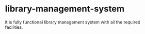 # library-management-system
it is fully functional library management system with all the required facilities.
